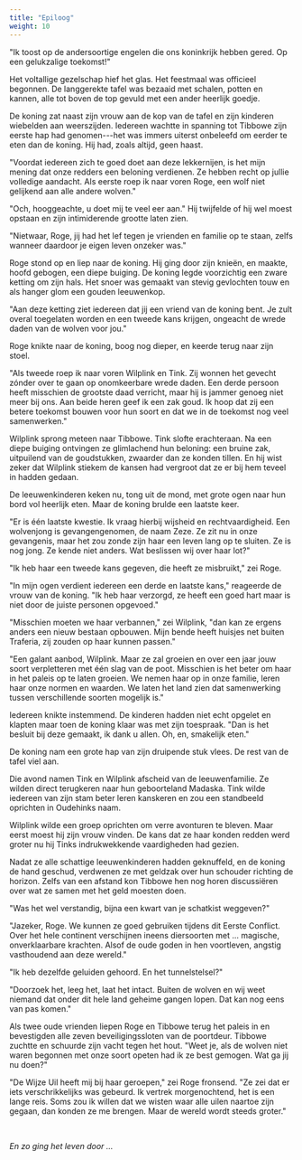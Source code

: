 ```yaml
---
title: "Epiloog"
weight: 10
---
```


"Ik toost op de andersoortige engelen die ons
koninkrijk hebben gered. Op een gelukzalige toekomst!"

Het voltallige gezelschap hief het glas. Het feestmaal was officieel
begonnen. De langgerekte tafel was bezaaid met schalen, potten en
kannen, alle tot boven de top gevuld met een ander heerlijk goedje.

De koning zat naast zijn vrouw aan de kop van de tafel en zijn kinderen
wiebelden aan weerszijden. Iedereen wachtte
in spanning tot Tibbowe zijn eerste hap had genomen---het was immers
uiterst onbeleefd om eerder te eten dan de koning. Hij had, zoals
altijd, geen haast.

"Voordat iedereen zich te goed doet aan deze lekkernijen, is het mijn mening dat onze redders een beloning verdienen. Ze hebben recht op jullie volledige aandacht. Als eerste roep ik naar voren Roge, een wolf niet gelijkend aan alle andere wolven."

"Och, hooggeachte, u doet mij te veel eer aan." Hij twijfelde of hij wel moest opstaan en zijn intimiderende grootte laten zien.

"Nietwaar, Roge, jij had het lef tegen je vrienden en familie op
te staan, zelfs wanneer daardoor je eigen leven onzeker was."

Roge stond op en liep naar de koning. Hij ging door zijn knieën, en
maakte, hoofd gebogen, een diepe buiging. De koning legde voorzichtig
een zware ketting om zijn hals. Het snoer was gemaakt van stevig
gevlochten touw en als hanger glom een gouden leeuwenkop.

"Aan deze ketting ziet iedereen dat jij een vriend van de koning bent.
Je zult overal toegelaten worden en een tweede kans krijgen, ongeacht de
wrede daden van de wolven voor jou."

Roge knikte naar de koning, boog nog dieper, en keerde
terug naar zijn stoel.

"Als tweede roep ik naar voren Wilplink en Tink. Zij wonnen het gevecht zónder over te gaan op onomkeerbare wrede daden. Een
derde persoon heeft misschien de grootste daad verricht, maar
hij is jammer genoeg niet meer bij ons. Aan beide heren geef ik een zak
goud. Ik hoop dat zij een betere toekomst bouwen voor hun soort en dat
we in de toekomst nog veel samenwerken."

Wilplink sprong meteen naar Tibbowe. Tink slofte erachteraan. Na een diepe buiging ontvingen ze glimlachend hun beloning: een
bruine zak, uitpuilend van de goudstukken, zwaarder dan ze
konden tillen. En hij wist zeker dat Wilplink stiekem de kansen had vergroot dat ze er bij hem teveel in hadden gedaan.

De leeuwenkinderen keken nu, tong uit de mond, met grote ogen naar hun bord vol heerlijk eten. Maar de koning brulde een laatste keer.

"Er is één laatste kwestie. Ik vraag hierbij wijsheid en rechtvaardigheid.
Een wolvenjong is gevangengenomen, de naam Zeze. Ze zit nu in onze gevangenis, maar het zou zonde zijn haar een
leven lang op te sluiten. Ze is nog jong. Ze kende niet anders. Wat beslissen wij over haar lot?"

"Ik heb haar een tweede kans gegeven, die heeft ze misbruikt," zei Roge.

"In mijn ogen verdient iedereen een derde en laatste kans," reageerde de vrouw van de koning. "Ik heb haar verzorgd, ze heeft een goed hart maar is niet door de juiste personen opgevoed."

"Misschien moeten we haar verbannen," zei Wilplink, "dan kan ze ergens
anders een nieuw bestaan opbouwen. Mijn bende heeft huisjes net
buiten Traferia, zij zouden op haar kunnen passen."

"Een galant aanbod, Wilplink. Maar ze zal groeien en over een jaar jouw soort verpletteren met één slag van de poot. Misschien
is het beter om haar in het paleis op te laten groeien. We nemen haar
op in onze familie, leren haar onze normen en waarden. We laten het land
zien dat samenwerking tussen verschillende soorten mogelijk is."

Iedereen knikte instemmend. De kinderen
hadden niet echt opgelet en klapten maar toen de koning
klaar was met zijn toespraak. "Dan is het besluit bij deze gemaakt, ik
dank u allen. Oh, en, smakelijk eten."

De koning nam een grote hap van zijn druipende stuk vlees. De rest van de tafel viel aan.

Die avond namen Tink en Wilplink afscheid van de leeuwenfamilie. Ze
wilden direct terugkeren naar hun geboorteland Madaska. Tink wilde iedereen van zijn stam beter leren kanskeren en zou een standbeeld oprichten in Oudehinks naam.

Wilplink wilde een groep oprichten om verre avonturen te bleven. Maar eerst moest hij zijn vrouw vinden. De kans dat ze haar konden redden werd groter nu hij Tinks indrukwekkende vaardigheden had gezien.

Nadat ze alle schattige leeuwenkinderen hadden geknuffeld, en
de koning de hand geschud, verdwenen ze met geldzak over hun
schouder richting de horizon. Zelfs van een afstand kon Tibbowe hen nog
horen discussiëren over wat ze samen met het geld moesten doen.

"Was het wel verstandig, bijna een kwart van je schatkist weggeven?"

"Jazeker, Roge. We kunnen ze goed gebruiken tijdens dit Eerste Conflict. Over het hele continent verschijnen ineens diersoorten met ... magische, onverklaarbare krachten. Alsof de oude goden in hen voortleven, angstig vasthoudend aan deze wereld."

"Ik heb dezelfde geluiden gehoord. En het tunnelstelsel?"

"Doorzoek het, leeg het, laat het intact. Buiten de wolven en wij weet niemand dat onder dit hele land geheime gangen lopen. Dat kan nog eens van pas komen."

Als twee oude vrienden liepen Roge en Tibbowe terug het paleis in en
bevestigden alle zeven beveiligingssloten van de poortdeur. Tibbowe zuchtte en schuurde zijn vacht tegen het hout. "Weet je, als de wolven niet waren begonnen met onze soort opeten had ik ze best gemogen. Wat ga jij nu doen?"

"De Wijze Uil heeft mij bij haar geroepen," zei Roge fronsend. "Ze zei dat er iets verschrikkelijks was gebeurd. Ik vertrek morgenochtend, het is een lange reis. Soms zou ik willen dat we wisten waar alle uilen naartoe zijn gegaan, dan konden ze me brengen. Maar de wereld wordt steeds groter."

&nbsp;

*En zo ging het leven door ...*